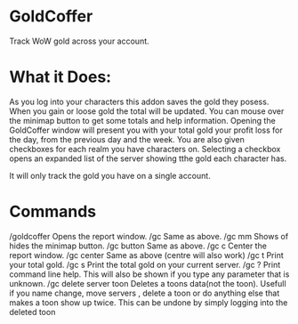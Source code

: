 # GoldCoffer
Track WoW gold across your account.

# What it Does:
As you log into your characters this addon saves the gold they posess. When you gain or loose gold the total will be updated. You can mouse over the minimap button to get some totals and help information. Opening the GoldCoffer window will present you with your total gold your profit loss for the day, from the previous day and the week. You are also given checkboxes for each realm you have characters on. Selecting a checkbox opens an expanded list of the server showing tthe gold each character has.

It will only track the gold you have on a single account.

# Commands
/goldcoffer   Opens the report window.
/gc           Same as above.
/gc mm        Shows of hides the minimap button.
/gc button    Same as above.
/gc c         Center the report window.
/gc center    Same as above (centre will also work)
/gc t         Print your total gold.
/gc s         Print the total gold on your current server.
/gc ?         Print command line help. This will also be shown if you type any parameter that is unknown.
/gc delete server toon 
              Deletes a toons data(not the toon). Usefull if you name change, move servers , delete a toon or do anything else that makes a toon show up twice. This can be undone by simply logging into the deleted toon


